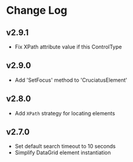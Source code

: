 ﻿# Change Log

<!--## Unreleased-->

## v2.9.1

- Fix XPath attribute value if this ControlType


## v2.9.0

- Add 'SetFocus' method to 'CruciatusElement'


## v2.8.0

- Add `XPath` strategy for locating elements


## v2.7.0

- Set default search timeout to 10 seconds
- Simplify DataGrid element instantiation



